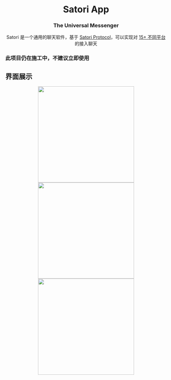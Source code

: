 <div align=center>
<h1>Satori App</h1>
<h3>The Universal Messenger</h3>
Satori 是一个通用的聊天软件，基于 <a href="https://satori.js.org/zh-CN/introduction.html">Satori Protocol</a>，可以实现对 <a href="https://satori.js.org/zh-CN/introduction.html">15+ 不同平台</a> 的接入聊天
</div>


### 此项目仍在施工中，不建议立即使用

## 界面展示

<div align=center>
<img src=https://github.com/MicroCBer/satori-app/assets/66859419/96460e7c-0606-42e7-91e7-9bf9965664d6 width=300/>
<img src=https://github.com/MicroCBer/satori-app/assets/66859419/eb7cc59e-e1c1-458a-92b4-d07c8985eee9 width=300/>
<img src=https://github.com/MicroCBer/satori-app/assets/66859419/1a7d266d-baad-4c34-ab22-2ddf42ead9a3 width=300/>
</div>
